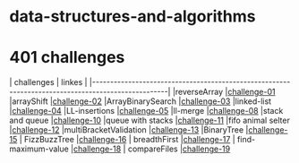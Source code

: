 # data-structures-and-algorithms

# 401 challenges

|                   challenges             |                      linkes                            |
|---------------------------------------------------------------------------------------------------|
|reverseArray            |[challenge-01](https://github.com/raghadalquran/data-structures-and-algorithms-401/pull/2)
|arrayShift              |[challenge-02](https://github.com/401-advanced-javascript-raghad/data-structures-and-algorithms/pull/3)
|ArrayBinarySearch       |[challenge-03](https://github.com/401-advanced-javascript-raghad/data-structures-and-algorithms/pull/3)
|linked-list             |[challenge-04](https://github.com/401-advanced-javascript-raghad/data-structures-and-algorithms/pull/5)
|LL-insertions           |[challenge-05](https://github.com/401-advanced-javascript-raghad/data-structures-and-algorithms/pull/6)
|ll-merge                |[challenge-08](https://github.com/401-advanced-javascript-raghad/data-structures-and-algorithms/pull/8)
|stack and queue         |[challenge-10](https://github.com/401-advanced-javascript-raghad/data-structures-and-algorithms/pull/10)
|queue with stacks       |[challenge-11](https://github.com/401-advanced-javascript-raghad/data-structures-and-algorithms/pull/12)
|fifo animal selter      |[challenge-12](https://github.com/401-advanced-javascript-raghad/data-structures-and-algorithms/pull/13)
|multiBracketValidation  |[challenge-13](https://github.com/401-advanced-javascript-raghad/data-structures-and-algorithms/pull/14)
|BinaryTree              |[challenge-15](https://github.com/401-advanced-javascript-raghad/data-structures-and-algorithms/pull/16)
|   FizzBuzzTree         |[challenge-16](https://github.com/401-advanced-javascript-raghad/data-structures-and-algorithms/pull/17)
|    breadthFirst        |[challenge-17](https://github.com/401-advanced-javascript-raghad/data-structures-and-algorithms/pull/18)
|    find-maximum-value  |[challenge-18](https://github.com/401-advanced-javascript-raghad/data-structures-and-algorithms/pull/19)
|   compareFiles         |[challenge-19](https://github.com/401-advanced-javascript-raghad/data-structures-and-algorithms/pull/20)






